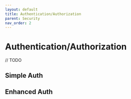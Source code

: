 ```yaml
---
layout: default
title: Authentication/Authorization
parent: Security
nav_order: 2
---
```


# Authentication/Authorization

// TODO

## Simple Auth

## Enhanced Auth
